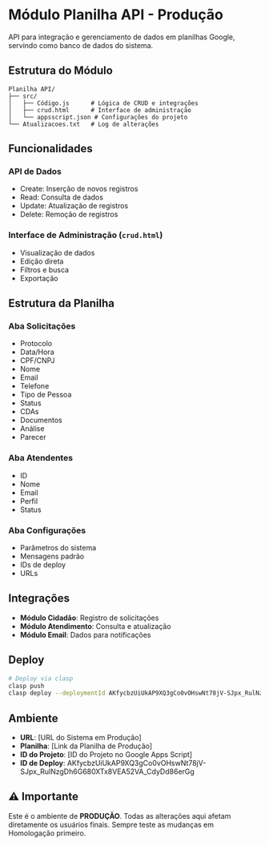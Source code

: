# Módulo Planilha API - Produção

API para integração e gerenciamento de dados em planilhas Google, servindo como banco de dados do sistema.

## Estrutura do Módulo
```
Planilha API/
├── src/
│   ├── Código.js      # Lógica de CRUD e integrações
│   ├── crud.html      # Interface de administração
│   └── appsscript.json # Configurações do projeto
└── Atualizacoes.txt   # Log de alterações
```

## Funcionalidades

### API de Dados
- Create: Inserção de novos registros
- Read: Consulta de dados
- Update: Atualização de registros
- Delete: Remoção de registros

### Interface de Administração (`crud.html`)
- Visualização de dados
- Edição direta
- Filtros e busca
- Exportação

## Estrutura da Planilha

### Aba Solicitações
- Protocolo
- Data/Hora
- CPF/CNPJ
- Nome
- Email
- Telefone
- Tipo de Pessoa
- Status
- CDAs
- Documentos
- Análise
- Parecer

### Aba Atendentes
- ID
- Nome
- Email
- Perfil
- Status

### Aba Configurações
- Parâmetros do sistema
- Mensagens padrão
- IDs de deploy
- URLs

## Integrações
- **Módulo Cidadão**: Registro de solicitações
- **Módulo Atendimento**: Consulta e atualização
- **Módulo Email**: Dados para notificações

## Deploy
```bash
# Deploy via clasp
clasp push
clasp deploy --deploymentId AKfycbzUiUkAP9XQ3gCo0vOHswNt78jV-SJpx_RulNzgDh6G680XTx8VEA52VA_CdyDd86erGg --description "Deploy Produção - Planilha API"
```

## Ambiente
- **URL**: [URL do Sistema em Produção]
- **Planilha**: [Link da Planilha de Produção]
- **ID do Projeto**: [ID do Projeto no Google Apps Script]
- **ID de Deploy**: AKfycbzUiUkAP9XQ3gCo0vOHswNt78jV-SJpx_RulNzgDh6G680XTx8VEA52VA_CdyDd86erGg

## ⚠️ Importante
Este é o ambiente de **PRODUÇÃO**. Todas as alterações aqui afetam diretamente os usuários finais. Sempre teste as mudanças em Homologação primeiro.
